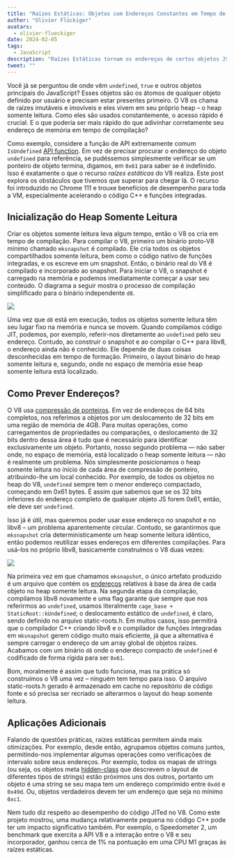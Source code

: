 ```yaml
---
title: "Raízes Estáticas: Objetos com Endereços Constantes em Tempo de Compilação"
author: "Olivier Flückiger"
avatars: 
  - olivier-flueckiger
date: 2024-02-05
tags: 
  - JavaScript
description: "Raízes Estáticas tornam os endereços de certos objetos JS constantes em tempo de compilação."
tweet: ""
---
```


Você já se perguntou de onde vêm `undefined`, `true` e outros objetos principais do JavaScript? Esses objetos são os átomos de qualquer objeto definido por usuário e precisam estar presentes primeiro. O V8 os chama de raízes imutáveis e imovíveis e eles vivem em seu próprio heap – o heap somente leitura. Como eles são usados constantemente, o acesso rápido é crucial. E o que poderia ser mais rápido do que adivinhar corretamente seu endereço de memória em tempo de compilação?

<!--truncate-->
Como exemplo, considere a função de API extremamente comum `IsUndefined` [API function](https://source.chromium.org/chromium/chromium/src/+/main:v8/include/v8-value.h?q=symbol:%5Cbv8::Value::IsUndefined%5Cb%20case:yes). Em vez de precisar procurar o endereço do objeto `undefined` para referência, se pudéssemos simplesmente verificar se um ponteiro de objeto termina, digamos, em `0x61` para saber se é indefinido. Isso é exatamente o que o recurso *raízes estáticas* do V8 realiza. Este post explora os obstáculos que tivemos que superar para chegar lá. O recurso foi introduzido no Chrome 111 e trouxe benefícios de desempenho para toda a VM, especialmente acelerando o código C++ e funções integradas.

## Inicialização do Heap Somente Leitura

Criar os objetos somente leitura leva algum tempo, então o V8 os cria em tempo de compilação. Para compilar o V8, primeiro um binário proto-V8 mínimo chamado `mksnapshot` é compilado. Ele cria todos os objetos compartilhados somente leitura, bem como o código nativo de funções integradas, e os escreve em um snapshot. Então, o binário real do V8 é compilado e incorporado ao snapshot. Para iniciar o V8, o snapshot é carregado na memória e podemos imediatamente começar a usar seu conteúdo. O diagrama a seguir mostra o processo de compilação simplificado para o binário independente `d8`.

![](/_img/static-roots/static-roots1.svg)

Uma vez que `d8` está em execução, todos os objetos somente leitura têm seu lugar fixo na memória e nunca se movem. Quando compilamos código JIT, podemos, por exemplo, referir-nos diretamente ao `undefined` pelo seu endereço. Contudo, ao construir o snapshot e ao compilar o C++ para libv8, o endereço ainda não é conhecido. Ele depende de duas coisas desconhecidas em tempo de formação. Primeiro, o layout binário do heap somente leitura e, segundo, onde no espaço de memória esse heap somente leitura está localizado.

## Como Prever Endereços?

O V8 usa [compressão de ponteiros](https://v8.dev/blog/pointer-compression). Em vez de endereços de 64 bits completos, nos referimos a objetos por um deslocamento de 32 bits em uma região de memória de 4GB. Para muitas operações, como carregamentos de propriedades ou comparações, o deslocamento de 32 bits dentro dessa área é tudo que é necessário para identificar exclusivamente um objeto. Portanto, nosso segundo problema — não saber onde, no espaço de memória, está localizado o heap somente leitura — não é realmente um problema. Nós simplesmente posicionamos o heap somente leitura no início de cada área de compressão de ponteiro, atribuindo-lhe um local conhecido. Por exemplo, de todos os objetos no heap do V8, `undefined` sempre tem o menor endereço compactado, começando em 0x61 bytes. É assim que sabemos que se os 32 bits inferiores do endereço completo de qualquer objeto JS forem 0x61, então, ele deve ser `undefined`.

Isso já é útil, mas queremos poder usar esse endereço no snapshot e no libv8 – um problema aparentemente circular. Contudo, se garantirmos que `mksnapshot` cria deterministicamente um heap somente leitura idêntico, então podemos reutilizar esses endereços em diferentes compilações. Para usá-los no próprio libv8, basicamente construímos o V8 duas vezes:

![](/_img/static-roots/static-roots2.svg)

Na primeira vez em que chamamos `mksnapshot`, o único artefato produzido é um arquivo que contém os [endereços](https://source.chromium.org/chromium/chromium/src/+/main:v8/src/roots/static-roots.h) relativos à base da área de cada objeto no heap somente leitura. Na segunda etapa da compilação, compilamos libv8 novamente e uma flag garante que sempre que nos referirmos ao `undefined`, usamos literalmente `cage_base + StaticRoot::kUndefined`; o deslocamento estático de `undefined`, é claro, sendo definido no arquivo static-roots.h. Em muitos casos, isso permitirá que o compilador C++ criando libv8 e o compilador de funções integradas em `mksnapshot` gerem código muito mais eficiente, já que a alternativa é sempre carregar o endereço de um array global de objetos raízes. Acabamos com um binário `d8` onde o endereço compacto de `undefined` é codificado de forma rígida para ser `0x61`.

Bom, moralmente é assim que tudo funciona, mas na prática só construímos o V8 uma vez – ninguém tem tempo para isso. O arquivo static-roots.h gerado é armazenado em cache no repositório de código fonte e só precisa ser recriado se alterarmos o layout do heap somente leitura.

## Aplicações Adicionais

Falando de questões práticas, raízes estáticas permitem ainda mais otimizações. Por exemplo, desde então, agrupamos objetos comuns juntos, permitindo-nos implementar algumas operações como verificações de intervalo sobre seus endereços. Por exemplo, todos os mapas de strings (ou seja, os objetos meta [hidden-class](https://v8.dev/docs/hidden-classes) que descrevem o layout de diferentes tipos de strings) estão próximos uns dos outros, portanto um objeto é uma string se seu mapa tem um endereço comprimido entre `0xdd` e `0x49d`. Ou, objetos verdadeiros devem ter um endereço que seja no mínimo `0xc1`.

Nem tudo diz respeito ao desempenho do código JITed no V8. Como este projeto mostrou, uma mudança relativamente pequena no código C++ pode ter um impacto significativo também. Por exemplo, o Speedometer 2, um benchmark que exercita a API V8 e a interação entre o V8 e seu incorporador, ganhou cerca de 1% na pontuação em uma CPU M1 graças às raízes estáticas.
